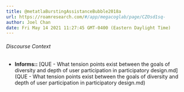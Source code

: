```yaml
---
title: @metatlaBurstingAssistanceBubble2018a
url: https://roamresearch.com/#/app/megacoglab/page/CZOsd1sq-
author: Joel Chan
date: Fri May 14 2021 11:27:45 GMT-0400 (Eastern Daylight Time)
---
```




###### Discourse Context

- **Informs::** [QUE - What tension points exist between the goals of diversity and depth of user participation in participatory design.md](QUE - What tension points exist between the goals of diversity and depth of user participation in participatory design.md)

